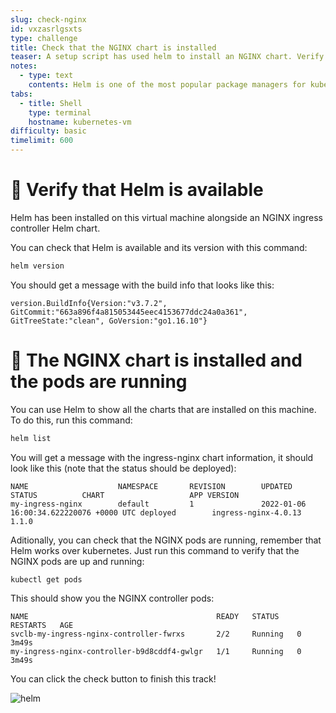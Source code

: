 ```yaml
---
slug: check-nginx
id: vxzasrlgsxts
type: challenge
title: Check that the NGINX chart is installed
teaser: A setup script has used helm to install an NGINX chart. Verify that it worked!
notes:
  - type: text
    contents: Helm is one of the most popular package managers for kubernetes!
tabs:
  - title: Shell
    type: terminal
    hostname: kubernetes-vm
difficulty: basic
timelimit: 600
---
```


# 👀 Verify that Helm is available

Helm has been installed on this virtual machine alongside an NGINX ingress controller Helm chart.

You can check that Helm is available and its version with this command:

```bash
helm version
```

You should get a message with the build info that looks like this:

```
version.BuildInfo{Version:"v3.7.2", GitCommit:"663a896f4a815053445eec4153677ddc24a0a361", GitTreeState:"clean", GoVersion:"go1.16.10"}
```

# 🚀 The NGINX chart is installed and the pods are running

You can use Helm to show all the charts that are installed on this machine. To do this, run this command:

```bash
helm list
```

You will get a message with the ingress-nginx chart information, it should look like this (note that the status should be deployed):

```
NAME                    NAMESPACE       REVISION        UPDATED                                 STATUS          CHART                   APP VERSION
my-ingress-nginx        default         1               2022-01-06 16:00:34.622220076 +0000 UTC deployed        ingress-nginx-4.0.13    1.1.0
```

Aditionally, you can check that the NGINX pods are running, remember that Helm works over kubernetes. Just run this command to verify that the NGINX pods are up and running:

```
kubectl get pods
```

This should show you the NGINX controller pods:

```
NAME                                          READY   STATUS    RESTARTS   AGE
svclb-my-ingress-nginx-controller-fwrxs       2/2     Running   0          3m49s
my-ingress-nginx-controller-b9d8cddf4-gwlgr   1/1     Running   0          3m49s
```

You can click the check button to finish this track!

![helm](../assets/helm.png)
